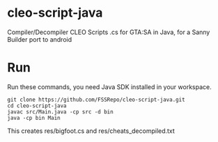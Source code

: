 # cleo-script-java
Compiler/Decompiler CLEO Scripts .cs for GTA:SA in Java, for a Sanny Builder port to android

# Run

Run these commands, you need Java SDK installed in your workspace.

```
git clone https://github.com/FSSRepo/cleo-script-java.git
cd cleo-script-java
javac src/Main.java -cp src -d bin
java -cp bin Main
```

This creates res/bigfoot.cs and res/cheats_decompiled.txt